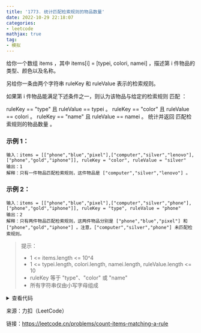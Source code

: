 ```yaml
---
title: '1773. 统计匹配检索规则的物品数量'
date: 2022-10-29 22:18:07
categories:
- leetcode
mathjax: true
tag:
- 模拟
---
```


给你一个数组 items ，其中 items[i] = [typei, colori, namei] ，描述第 i 件物品的类型、颜色以及名称。

另给你一条由两个字符串 ruleKey 和 ruleValue 表示的检索规则。

如果第 i 件物品能满足下述条件之一，则认为该物品与给定的检索规则 匹配 ：

ruleKey == "type" 且 ruleValue == typei 。
ruleKey == "color" 且 ruleValue == colori 。
ruleKey == "name" 且 ruleValue == namei 。
统计并返回 匹配检索规则的物品数量 。

### 示例 1：

```
输入：items = [["phone","blue","pixel"],["computer","silver","lenovo"],["phone","gold","iphone"]], ruleKey = "color", ruleValue = "silver"
输出：1
解释：只有一件物品匹配检索规则，这件物品是 ["computer","silver","lenovo"] 。
```
### 示例 2：

```
输入：items = [["phone","blue","pixel"],["computer","silver","phone"],["phone","gold","iphone"]], ruleKey = "type", ruleValue = "phone"
输出：2
解释：只有两件物品匹配检索规则，这两件物品分别是 ["phone","blue","pixel"] 和 ["phone","gold","iphone"] 。注意，["computer","silver","phone"] 未匹配检索规则。
```

> 提示：
>
> - 1 <= items.length <= 10^4
> - 1 <= typei.length, colori.length, namei.length, ruleValue.length <= 10
> - ruleKey 等于 "type"、"color" 或 "name"
> - 所有字符串仅由小写字母组成



<details><summary>查看代码</summary><pre><code>
class Solution {
public:
    int countMatches(vector<vector<string>>& items, string ruleKey, string ruleValue) {
        int index;
        int ans = 0;
        if (ruleKey == "type") {
            index = 0;
        }
        else if (ruleKey == "color") {
            index = 1;
        }
        else {
            index = 2;
        }
        for (auto item : items) {
            if (item[index] == ruleValue) {
                ans++;
            }
        }

        return ans;
    }
};
</code></pre></details>

来源：力扣（LeetCode）

链接：https://leetcode.cn/problems/count-items-matching-a-rule